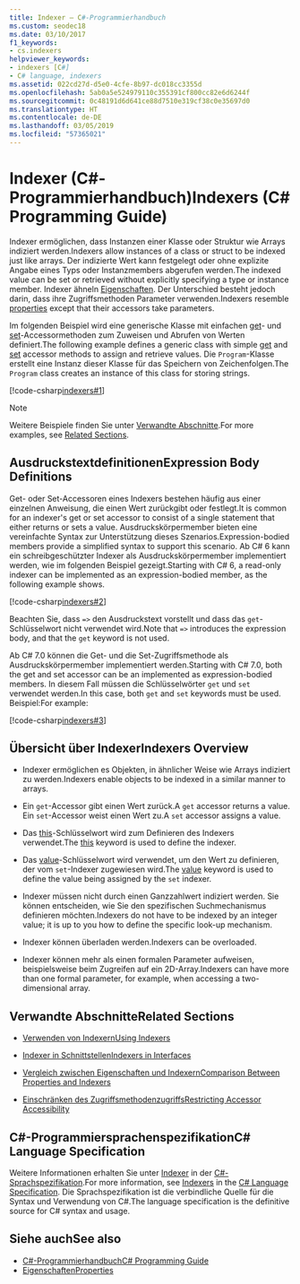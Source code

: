 ```yaml
---
title: Indexer – C#-Programmierhandbuch
ms.custom: seodec18
ms.date: 03/10/2017
f1_keywords:
- cs.indexers
helpviewer_keywords:
- indexers [C#]
- C# language, indexers
ms.assetid: 022cd27d-d5e0-4cfe-8b97-dc018cc3355d
ms.openlocfilehash: 5ab0a5e524979110c355391cf800cc82e6d6244f
ms.sourcegitcommit: 0c48191d6d641ce88d7510e319cf38c0e35697d0
ms.translationtype: HT
ms.contentlocale: de-DE
ms.lasthandoff: 03/05/2019
ms.locfileid: "57365021"
---
```

# <a name="indexers-c-programming-guide"></a><span data-ttu-id="b7ba0-102">Indexer (C#-Programmierhandbuch)</span><span class="sxs-lookup"><span data-stu-id="b7ba0-102">Indexers (C# Programming Guide)</span></span>

<span data-ttu-id="b7ba0-103">Indexer ermöglichen, dass Instanzen einer Klasse oder Struktur wie Arrays indiziert werden.</span><span class="sxs-lookup"><span data-stu-id="b7ba0-103">Indexers allow instances of a class or struct to be indexed just like arrays.</span></span> <span data-ttu-id="b7ba0-104">Der indizierte Wert kann festgelegt oder ohne explizite Angabe eines Typs oder Instanzmembers abgerufen werden.</span><span class="sxs-lookup"><span data-stu-id="b7ba0-104">The indexed value can be set or retrieved without explicitly specifying a type or instance member.</span></span> <span data-ttu-id="b7ba0-105">Indexer ähneln [Eigenschaften](../../../csharp/programming-guide/classes-and-structs/properties.md). Der Unterschied besteht jedoch darin, dass ihre Zugriffsmethoden Parameter verwenden.</span><span class="sxs-lookup"><span data-stu-id="b7ba0-105">Indexers resemble [properties](../../../csharp/programming-guide/classes-and-structs/properties.md) except that their accessors take parameters.</span></span>  
 
 <span data-ttu-id="b7ba0-106">Im folgenden Beispiel wird eine generische Klasse mit einfachen [get](../../../csharp/language-reference/keywords/get.md)- und [set](../../../csharp/language-reference/keywords/set.md)-Accessormethoden zum Zuweisen und Abrufen von Werten definiert.</span><span class="sxs-lookup"><span data-stu-id="b7ba0-106">The following example defines a generic class with simple [get](../../../csharp/language-reference/keywords/get.md) and [set](../../../csharp/language-reference/keywords/set.md) accessor methods to assign and retrieve values.</span></span> <span data-ttu-id="b7ba0-107">Die `Program`-Klasse erstellt eine Instanz dieser Klasse für das Speichern von Zeichenfolgen.</span><span class="sxs-lookup"><span data-stu-id="b7ba0-107">The `Program` class creates an instance of this class for storing strings.</span></span>  
  
 [!code-csharp[indexers#1](../../../../samples/snippets/csharp/programming-guide/indexers/indexer-1.cs)]  
  
> [!NOTE]
>  <span data-ttu-id="b7ba0-108">Weitere Beispiele finden Sie unter [Verwandte Abschnitte](../../../csharp/programming-guide/indexers/index.md#BKMK_RelatedSections).</span><span class="sxs-lookup"><span data-stu-id="b7ba0-108">For more examples, see [Related Sections](../../../csharp/programming-guide/indexers/index.md#BKMK_RelatedSections).</span></span>  
  
## <a name="expression-body-definitions"></a><span data-ttu-id="b7ba0-109">Ausdruckstextdefinitionen</span><span class="sxs-lookup"><span data-stu-id="b7ba0-109">Expression Body Definitions</span></span>  
 
<span data-ttu-id="b7ba0-110">Get- oder Set-Accessoren eines Indexers bestehen häufig aus einer einzelnen Anweisung, die einen Wert zurückgibt oder festlegt.</span><span class="sxs-lookup"><span data-stu-id="b7ba0-110">It is common for an indexer's get or set accessor to consist of a single statement that either returns or sets a value.</span></span> <span data-ttu-id="b7ba0-111">Ausdruckskörpermember bieten eine vereinfachte Syntax zur Unterstützung dieses Szenarios.</span><span class="sxs-lookup"><span data-stu-id="b7ba0-111">Expression-bodied members provide a simplified syntax to support this scenario.</span></span> <span data-ttu-id="b7ba0-112">Ab C# 6 kann ein schreibgeschützter Indexer als Ausdruckskörpermember implementiert werden, wie im folgenden Beispiel gezeigt.</span><span class="sxs-lookup"><span data-stu-id="b7ba0-112">Starting with C# 6, a read-only indexer can be implemented as an expression-bodied member, as the following example shows.</span></span>

[!code-csharp[indexers#2](../../../../samples/snippets/csharp/programming-guide/indexers/indexer-2.cs)]  

<span data-ttu-id="b7ba0-113">Beachten Sie, dass `=>` den Ausdruckstext vorstellt und dass das `get`-Schlüsselwort nicht verwendet wird.</span><span class="sxs-lookup"><span data-stu-id="b7ba0-113">Note that `=>` introduces the expression body, and that the `get` keyword is not used.</span></span> 

<span data-ttu-id="b7ba0-114">Ab C# 7.0 können die Get- und die Set-Zugriffsmethode als Ausdruckskörpermember implementiert werden.</span><span class="sxs-lookup"><span data-stu-id="b7ba0-114">Starting with C# 7.0, both the get and set accessor can be an implemented as expression-bodied members.</span></span> <span data-ttu-id="b7ba0-115">In diesem Fall müssen die Schlüsselwörter `get` und `set` verwendet werden.</span><span class="sxs-lookup"><span data-stu-id="b7ba0-115">In this case, both `get` and `set` keywords must be used.</span></span> <span data-ttu-id="b7ba0-116">Beispiel:</span><span class="sxs-lookup"><span data-stu-id="b7ba0-116">For example:</span></span>

[!code-csharp[indexers#3](../../../../samples/snippets/csharp/programming-guide/indexers/indexer-3.cs)]  
  
## <a name="indexers-overview"></a><span data-ttu-id="b7ba0-117">Übersicht über Indexer</span><span class="sxs-lookup"><span data-stu-id="b7ba0-117">Indexers Overview</span></span>  
  
-   <span data-ttu-id="b7ba0-118">Indexer ermöglichen es Objekten, in ähnlicher Weise wie Arrays indiziert zu werden.</span><span class="sxs-lookup"><span data-stu-id="b7ba0-118">Indexers enable objects to be indexed in a similar manner to arrays.</span></span>  
  
-   <span data-ttu-id="b7ba0-119">Ein `get`-Accessor gibt einen Wert zurück.</span><span class="sxs-lookup"><span data-stu-id="b7ba0-119">A `get` accessor returns a value.</span></span> <span data-ttu-id="b7ba0-120">Ein `set`-Accessor weist einen Wert zu.</span><span class="sxs-lookup"><span data-stu-id="b7ba0-120">A `set` accessor assigns a value.</span></span>  
  
-   <span data-ttu-id="b7ba0-121">Das [this](../../../csharp/language-reference/keywords/this.md)-Schlüsselwort wird zum Definieren des Indexers verwendet.</span><span class="sxs-lookup"><span data-stu-id="b7ba0-121">The [this](../../../csharp/language-reference/keywords/this.md) keyword is used to define the indexer.</span></span>  
  
-   <span data-ttu-id="b7ba0-122">Das [value](../../../csharp/language-reference/keywords/value.md)-Schlüsselwort wird verwendet, um den Wert zu definieren, der vom `set`-Indexer zugewiesen wird.</span><span class="sxs-lookup"><span data-stu-id="b7ba0-122">The [value](../../../csharp/language-reference/keywords/value.md) keyword is used to define the value being assigned by the `set` indexer.</span></span>  
  
-   <span data-ttu-id="b7ba0-123">Indexer müssen nicht durch einen Ganzzahlwert indiziert werden. Sie können entscheiden, wie Sie den spezifischen Suchmechanismus definieren möchten.</span><span class="sxs-lookup"><span data-stu-id="b7ba0-123">Indexers do not have to be indexed by an integer value; it is up to you how to define the specific look-up mechanism.</span></span>  
  
-   <span data-ttu-id="b7ba0-124">Indexer können überladen werden.</span><span class="sxs-lookup"><span data-stu-id="b7ba0-124">Indexers can be overloaded.</span></span>  
  
-   <span data-ttu-id="b7ba0-125">Indexer können mehr als einen formalen Parameter aufweisen, beispielsweise beim Zugreifen auf ein 2D-Array.</span><span class="sxs-lookup"><span data-stu-id="b7ba0-125">Indexers can have more than one formal parameter, for example, when accessing a two-dimensional array.</span></span>  
  
## <a name="BKMK_RelatedSections"></a> <span data-ttu-id="b7ba0-126">Verwandte Abschnitte</span><span class="sxs-lookup"><span data-stu-id="b7ba0-126">Related Sections</span></span>  
  
-   [<span data-ttu-id="b7ba0-127">Verwenden von Indexern</span><span class="sxs-lookup"><span data-stu-id="b7ba0-127">Using Indexers</span></span>](../../../csharp/programming-guide/indexers/using-indexers.md)  
  
-   [<span data-ttu-id="b7ba0-128">Indexer in Schnittstellen</span><span class="sxs-lookup"><span data-stu-id="b7ba0-128">Indexers in Interfaces</span></span>](../../../csharp/programming-guide/indexers/indexers-in-interfaces.md)  
  
-   [<span data-ttu-id="b7ba0-129">Vergleich zwischen Eigenschaften und Indexern</span><span class="sxs-lookup"><span data-stu-id="b7ba0-129">Comparison Between Properties and Indexers</span></span>](../../../csharp/programming-guide/indexers/comparison-between-properties-and-indexers.md)  
  
-   [<span data-ttu-id="b7ba0-130">Einschränken des Zugriffsmethodenzugriffs</span><span class="sxs-lookup"><span data-stu-id="b7ba0-130">Restricting Accessor Accessibility</span></span>](../../../csharp/programming-guide/classes-and-structs/restricting-accessor-accessibility.md)  
  
## <a name="c-language-specification"></a><span data-ttu-id="b7ba0-131">C#-Programmiersprachenspezifikation</span><span class="sxs-lookup"><span data-stu-id="b7ba0-131">C# Language Specification</span></span>  

<span data-ttu-id="b7ba0-132">Weitere Informationen erhalten Sie unter [Indexer](~/_csharplang/spec/classes.md#indexers) in der [C#-Sprachspezifikation](../../language-reference/language-specification/index.md).</span><span class="sxs-lookup"><span data-stu-id="b7ba0-132">For more information, see [Indexers](~/_csharplang/spec/classes.md#indexers) in the [C# Language Specification](../../language-reference/language-specification/index.md).</span></span> <span data-ttu-id="b7ba0-133">Die Sprachspezifikation ist die verbindliche Quelle für die Syntax und Verwendung von C#.</span><span class="sxs-lookup"><span data-stu-id="b7ba0-133">The language specification is the definitive source for C# syntax and usage.</span></span>
  
## <a name="see-also"></a><span data-ttu-id="b7ba0-134">Siehe auch</span><span class="sxs-lookup"><span data-stu-id="b7ba0-134">See also</span></span>

- [<span data-ttu-id="b7ba0-135">C#-Programmierhandbuch</span><span class="sxs-lookup"><span data-stu-id="b7ba0-135">C# Programming Guide</span></span>](../../../csharp/programming-guide/index.md)
- [<span data-ttu-id="b7ba0-136">Eigenschaften</span><span class="sxs-lookup"><span data-stu-id="b7ba0-136">Properties</span></span>](../../../csharp/programming-guide/classes-and-structs/properties.md)
